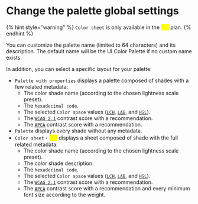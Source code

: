 # Change the palette global settings

{% hint style="warning" %}
`Color sheet` is only available in the <mark style="color:yellow;">`Pro`</mark> plan.
{% endhint %}

You can customize the palette name (limited to 64 characters) and its description. The default name will be the UI Color Palette if no custom name exists.

In addition, you can select a specific layout for your palette:

* `Palette with properties` displays a palette composed of shades with a few related metadata:
  * The color shade name (according to the chosen lightness scale preset).
  * The `hexadecimal code`.
  * The selected `Color space` values ([`LCH`](../../glossary.md#lch), [`LAB`](../../glossary.md#cielab), and [`HSL`](../../glossary.md#hsl)).
  * The [`WCAG 2.1`](../../glossary.md#wcag-2.1) contrast score with a recommendation.
  * The [`APCA`](../../glossary.md#apca) contrast score with a recommendation.
* `Palette` displays every shade without any metadata.
* `Color sheet`・<mark style="color:yellow;">`Pro`</mark> displays a sheet composed of shade with the full related metadata:
  * The color shade name (according to the chosen lightness scale preset).
  * The color shade description.
  * The `hexadecimal code`.
  * The selected `Color space` values ([`LCH`](../../glossary.md#lch), [`LAB`](../../glossary.md#cielab), and [`HSL`](../../glossary.md#hsl)).
  * The [`WCAG 2.1`](../../glossary.md#wcag-2.1) contrast score with a recommendation.
  * The [`APCA`](../../glossary.md#apca) contrast score with a recommendation and every minimum font size according to the weight.
